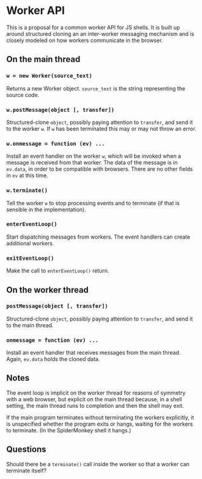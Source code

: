 # Worker API

This is a proposal for a common worker API for JS shells.  It is built up around structured cloning an an inter-worker messaging mechanism and is closely modeled on how workers communicate in the browser.

## On the main thread

### `w = new Worker(source_text)`

Returns a new Worker object.  `source_text` is the string representing the source code.

### `w.postMessage(object [, transfer])`

Structured-clone `object`, possibly paying attention to `transfer`, and send it to the worker `w`.  If `w` has been terminated this may or may not throw an error.

### `w.onmessage = function (ev) ...`

Install an event handler on the worker `w`, which will be invoked when a message is received from that worker.  The data of the message is in `ev.data`, in order to be compatible with browsers.  There are no other fields in `ev` at this time.

### `w.terminate()`

Tell the worker `w` to stop processing events and to terminate (if that is sensible in the implementation).

### `enterEventLoop()`

Start dispatching messages from workers.  The event handlers can create additional workers.

### `exitEventLoop()`

Make the call to `enterEventLoop()` return.


## On the worker thread

### `postMessage(object [, transfer])`

Structured-clone `object`, possibly paying attention to `transfer`, and send it to the main thread.

### `onmessage = function (ev) ...`

Install an event handler that receives messages from the main thread.  Again, `ev.data` holds the cloned data.

## Notes

The event loop is implicit on the worker thread for reasons of symmetry with a web browser, but explicit on the main thread because, in a shell setting, the main thread runs to completion and then the shell may exit.

If the main program terminates without terminating the workers explicitly, it is unspecified whether the program exits or hangs, waiting for the workers to terminate.  (In the SpiderMonkey shell it hangs.)

## Questions

Should there be a `terminate()` call inside the worker so that a worker can terminate itself?
